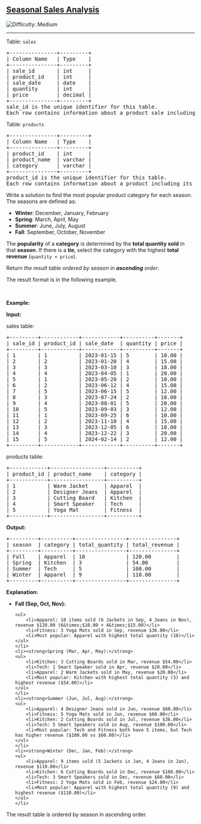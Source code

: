 <h2><a href="https://leetcode.com/problems/seasonal-sales-analysis">Seasonal Sales Analysis</a></h2> <img src='https://img.shields.io/badge/Difficulty-Medium-orange' alt='Difficulty: Medium' /><hr><p>Table: <code>sales</code></p>

<pre>
+---------------+---------+
| Column Name   | Type    |
+---------------+---------+
| sale_id       | int     |
| product_id    | int     |
| sale_date     | date    |
| quantity      | int     |
| price         | decimal |
+---------------+---------+
sale_id is the unique identifier for this table.
Each row contains information about a product sale including the product_id, date of sale, quantity sold, and price per unit.
</pre>

<p>Table: <code>products</code></p>

<pre>
+---------------+---------+
| Column Name   | Type    |
+---------------+---------+
| product_id    | int     |
| product_name  | varchar |
| category      | varchar |
+---------------+---------+
product_id is the unique identifier for this table.
Each row contains information about a product including its name and category.
</pre>

<p>Write a solution to find the most popular product category for each season. The seasons are defined as:</p>

<ul>
	<li><strong>Winter</strong>: December, January, February</li>
	<li><strong>Spring</strong>: March, April, May</li>
	<li><strong>Summer</strong>: June, July, August</li>
	<li><strong>Fall</strong>: September, October, November</li>
</ul>

<p>The <strong>popularity</strong> of a <strong>category</strong> is determined by the <strong>total quantity sold</strong> in that <strong>season</strong>. If there is a <strong>tie</strong>, select the category with the highest <strong>total revenue</strong> (<code>quantity &times; price</code>).</p>

<p>Return <em>the result table ordered by season in <strong>ascending</strong> order</em>.</p>

<p>The result format is in the following example.</p>

<p>&nbsp;</p>
<p><strong class="example">Example:</strong></p>

<div class="example-block">
<p><strong>Input:</strong></p>

<p>sales table:</p>

<pre class="example-io">
+---------+------------+------------+----------+-------+
| sale_id | product_id | sale_date  | quantity | price |
+---------+------------+------------+----------+-------+
| 1       | 1          | 2023-01-15 | 5        | 10.00 |
| 2       | 2          | 2023-01-20 | 4        | 15.00 |
| 3       | 3          | 2023-03-10 | 3        | 18.00 |
| 4       | 4          | 2023-04-05 | 1        | 20.00 |
| 5       | 1          | 2023-05-20 | 2        | 10.00 |
| 6       | 2          | 2023-06-12 | 4        | 15.00 |
| 7       | 5          | 2023-06-15 | 5        | 12.00 |
| 8       | 3          | 2023-07-24 | 2        | 18.00 |
| 9       | 4          | 2023-08-01 | 5        | 20.00 |
| 10      | 5          | 2023-09-03 | 3        | 12.00 |
| 11      | 1          | 2023-09-25 | 6        | 10.00 |
| 12      | 2          | 2023-11-10 | 4        | 15.00 |
| 13      | 3          | 2023-12-05 | 6        | 18.00 |
| 14      | 4          | 2023-12-22 | 3        | 20.00 |
| 15      | 5          | 2024-02-14 | 2        | 12.00 |
+---------+------------+------------+----------+-------+
</pre>

<p>products table:</p>

<pre class="example-io">
+------------+-----------------+----------+
| product_id | product_name    | category |
+------------+-----------------+----------+
| 1          | Warm Jacket     | Apparel  |
| 2          | Designer Jeans  | Apparel  |
| 3          | Cutting Board   | Kitchen  |
| 4          | Smart Speaker   | Tech     |
| 5          | Yoga Mat        | Fitness  |
+------------+-----------------+----------+
</pre>

<p><strong>Output:</strong></p>

<pre class="example-io">
+---------+----------+----------------+---------------+
| season  | category | total_quantity | total_revenue |
+---------+----------+----------------+---------------+
| Fall    | Apparel  | 10             | 120.00        |
| Spring  | Kitchen  | 3              | 54.00         |
| Summer  | Tech     | 5              | 100.00        |
| Winter  | Apparel  | 9              | 110.00        |
+---------+----------+----------------+---------------+
</pre>

<p><strong>Explanation:</strong></p>

<ul>
	<li><strong>Fall (Sep, Oct, Nov):</strong>

	<ul>
		<li>Apparel: 10 items sold (6 Jackets in Sep, 4 Jeans in Nov), revenue $120.00 (6&times;$10.00 + 4&times;$15.00)</li>
		<li>Fitness: 3 Yoga Mats sold in Sep, revenue $36.00</li>
		<li>Most popular: Apparel with highest total quantity (10)</li>
	</ul>
	</li>
	<li><strong>Spring (Mar, Apr, May):</strong>
	<ul>
		<li>Kitchen: 3 Cutting Boards sold in Mar, revenue $54.00</li>
		<li>Tech: 1 Smart Speaker sold in Apr, revenue $20.00</li>
		<li>Apparel: 2 Warm Jackets sold in May, revenue $20.00</li>
		<li>Most popular: Kitchen with highest total quantity (3) and highest revenue ($54.00)</li>
	</ul>
	</li>
	<li><strong>Summer (Jun, Jul, Aug):</strong>
	<ul>
		<li>Apparel: 4 Designer Jeans sold in Jun, revenue $60.00</li>
		<li>Fitness: 5 Yoga Mats sold in Jun, revenue $60.00</li>
		<li>Kitchen: 2 Cutting Boards sold in Jul, revenue $36.00</li>
		<li>Tech: 5 Smart Speakers sold in Aug, revenue $100.00</li>
		<li>Most popular: Tech and Fitness both have 5 items, but Tech has higher revenue ($100.00 vs $60.00)</li>
	</ul>
	</li>
	<li><strong>Winter (Dec, Jan, Feb):</strong>
	<ul>
		<li>Apparel: 9 items sold (5 Jackets in Jan, 4 Jeans in Jan), revenue $110.00</li>
		<li>Kitchen: 6 Cutting Boards sold in Dec, revenue $108.00</li>
		<li>Tech: 3 Smart Speakers sold in Dec, revenue $60.00</li>
		<li>Fitness: 2 Yoga Mats sold in Feb, revenue $24.00</li>
		<li>Most popular: Apparel with highest total quantity (9) and highest revenue ($110.00)</li>
	</ul>
	</li>
</ul>

<p>The result table is ordered by season in ascending order.</p>
</div>
